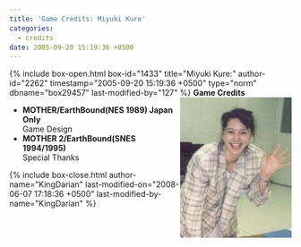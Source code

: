 ```yaml
---
title: 'Game Credits: Miyuki Kure'
categories:
  - credits
date: 2005-09-20 15:19:36 +0500
---
```

{% include box-open.html box-id="1433" title="Miyuki Kure:" author-id="2262" timestamp="2005-09-20 15:19:36 +0500" type="norm" dbname="box29457" last-modified-by="127" %}
<img src="miyukikure.JPG" align="right" />
<b>Game Credits</b>
 <UL>
    <LI><b>MOTHER/EarthBound(NES 1989) Japan Only</b><BR />
    Game Design</LI>
    <LI><b>MOTHER 2/EarthBound(SNES 1994/1995)</b><BR />
    Special Thanks</LI>
 </UL>
{% include box-close.html author-name="KingDarian" last-modified-on="2008-06-07 17:18:36 +0500" last-modified-by-name="KingDarian" %}

